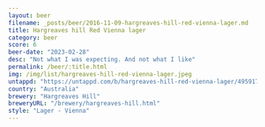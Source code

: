 ```yaml
---
layout: beer
filename: _posts/beer/2016-11-09-hargreaves-hill-red-vienna-lager.md
title: Hargreaves hill Red Vienna lager
category: beer
score: 6
beer-date: "2023-02-28"
desc: "Not what I was expecting. And not what I like"
permalink: /beer/:title.html
img: /img/list/hargreaves-hill-red-vienna-lager.jpeg
untappd: "https://untappd.com/b/hargreaves-hill-red-vienna-lager/4959174"
country: "Australia"
brewery: "Hargreaves Hill"
breweryURL: "/brewery/hargreaves-hill.html"
style: "Lager - Vienna"
---
```

